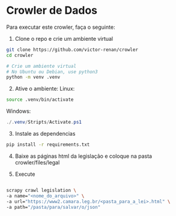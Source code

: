 # Crowler de Dados

Para executar este crowler, faça o seguinte:

1. Clone o repo e crie um ambiente virtual

```zsh
git clone https://github.com/victor-renan/crowler
cd crowler

# Crie um ambiente virtual
# No Ubuntu ou Debian, use python3
python -m venv .venv
```

2. Ative o ambiente:
Linux:
```zsh
source .venv/bin/activate
```
Windows:
```powershell
./.venv/Stripts/Activate.ps1
```

3. Instale as dependencias
```zsh
pip install -r requirements.txt
```

4. Baixe as páginas html da legislação e coloque na pasta crowler/files/legal

5. Execute
```zsh

scrapy crawl legislation \  
-a name="<nome_do_arquivo>" \ 
-a url="https://www2.camara.leg.br/<pasta_para_a_lei>.html" \
-a path="/pasta/para/salvar/o/json"
```
